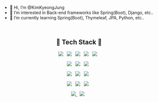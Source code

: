 - 👋 Hi, I’m @KimKyeongJung
- 👀 I’m interested in Back-end frameworks like Spring(Boot), Django, etc..
- 🌱 I’m currently learning Spring(Boot), Thymeleaf, JPA, Python, etc..

<br>

<h2 align="center">🔨 Tech Stack 🔨</h2>
<p align="center">
    <img src="https://img.shields.io/badge/HTML5-E34F26?style=flat-square&logo=HTML5&logoColor=white"/></a> &nbsp
    <img src="https://img.shields.io/badge/CSS3-1572B6?style=flat-square&logo=CSS3&logoColor=white"/></a> &nbsp
    <img src="https://img.shields.io/badge/JavaScript-F7DF1E?style=flat-square&logo=JavaScript&logoColor=white"/></a> &nbsp
    <img src="https://img.shields.io/badge/Java-007396?style=flat-square&logo=JavaScript&logoColor=white"/></a> &nbsp
    <img src="https://img.shields.io/badge/Python-3776AB?style=flat-square&logo=Python&logoColor=white"/></a> &nbsp
</p>
<p align="center">
    <img src="https://img.shields.io/badge/SpringBoot-6DB33F?style=flat-square&logo=SpringBoot&logoColor=white"/></a> &nbsp
    <img src="https://img.shields.io/badge/Django-092E20?style=flat-square&logo=Django&logoColor=white"/></a> &nbsp
    <img src="https://img.shields.io/badge/Flask-000000?style=flat-square&logo=Flask&logoColor=white"/></a> &nbsp
</p>
<p align="center">
    <img src="https://img.shields.io/badge/MongoDB-47A248?style=flat-square&logo=MongoDB&logoColor=white"/></a> &nbsp 
    <img src="https://img.shields.io/badge/MySQL-4479A1?style=flat-square&logo=MySQL&logoColor=white"/></a> &nbsp
    <img src="https://img.shields.io/badge/Oracle-F80000?style=flat-square&logo=Oracle&logoColor=white"/></a> &nbsp
</p>
<p align="center">
    <img src="https://img.shields.io/badge/Git-F05032?style=flat-square&logo=Git&logoColor=white"/></a> &nbsp
    <img src="https://img.shields.io/badge/GitHub-181717?style=flat-square&logo=GitHub&logoColor=white"/></a> &nbsp
    <img src="https://img.shields.io/badge/Amazon AWS-232F3E?style=flat-square&logo=Amazon%20AWS&logoColor=white"/></a> &nbsp
</p>
<p align="center">
    <a href="https://velog.io/@rudwnd33" target="_blank"><img src="https://img.shields.io/badge/Velog TIL-20c997?style=flat-square&logo=Vimeo&logoColor=white"/> </a> &nbsp
    <a href="https://kimkj-blog.notion.site/Jung-log-68eaf5d900634eac8c646d2b078a2a44" target="_blank"><img src="https://img.shields.io/badge/Notion-000000?style=flat-square&logo=Notion&logoColor=white"/></a> &nbsp
</p>
